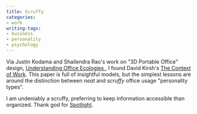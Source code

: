 ```yaml
---
title: Scruffy
categories:
- work
writing-tags:
- business
- personality
- psychology
---
```


Via Justin Kodama and Shailendra Rao's work on "3D Portable Office" design, [Understanding Office Ecologies 
][1], I found David Kirsh's [The Context of Work][2].  This paper is full of insightful models, but the simplest lessons are around the distinction between _neat_ and _scruffy_ office usage "personality types".

I am undeniably a scruffy, preferring to keep information accessible than organized.  Thank god for [Spotlight][3].

   [1]: http://adrenaline.ucsd.edu/external/multimedia/190kodama-rao.pdf
   [2]: http://adrenaline.ucsd.edu/kirsh/articles/HCI/final.html
   [3]: http://developer.apple.com/documentation/Carbon/Conceptual/MetadataIntro/MetadataIntro.html
